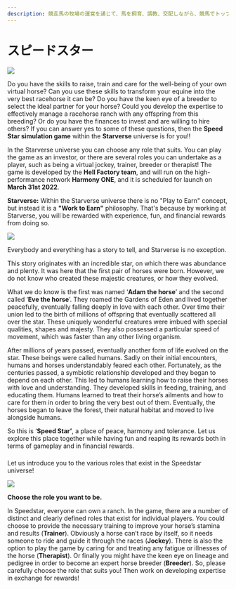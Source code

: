```yaml
---
description: 競走馬の牧場の運営を通じて、馬を飼育、調教、交配しながら、競馬でトップに立ち、素晴らしい賞品を獲得しましょう。
---
```


# スピードスター

![](https://2096252471-files.gitbook.io/\~/files/v0/b/gitbook-x-prod.appspot.com/o/spaces%2FNjaJhf8Ri5iCbPmtivXB%2Fuploads%2FVJEKBcd7Qn5TYHTXp646%2FHorse%20Story3.png?alt=media\&token=c0350650-1646-4aa6-b7c3-3e4514cf81ce)

Do you have the skills to raise, train and care for the well-being of your own virtual horse? Can you use these skills to transform your equine into the very best racehorse it can be? Do you have the keen eye of a breeder to select the ideal partner for your horse? Could you develop the expertise to effectively manage a racehorse ranch with any offspring from this breeding? Or do you have the finances to invest and are willing to hire others? If you can answer yes to some of these questions, then the **Speed Star simulation game** within the **Starverse** universe is for you!!



In the Starverse universe you can choose any role that suits. You can play the game as an investor, or there are several roles you can undertake as a player, such as being a virtual jockey, trainer, breeder or therapist! The game is developed by the **Hell Factory team**, and will run on the high-performance network **Harmony ONE**, and it is scheduled for launch on **March 31st 2022**.



**Starverse:** Within the Starverse universe there is no "Play to Earn" concept, but instead it is a **"Work to Earn"** philosophy. That's because by working at Starverse, you will be rewarded with experience, fun, and financial rewards from doing so.





![](https://2096252471-files.gitbook.io/\~/files/v0/b/gitbook-x-prod.appspot.com/o/spaces%2FNjaJhf8Ri5iCbPmtivXB%2Fuploads%2FZbeZbjGJC4OjpRINdQsg%2FHorse%20Story1.png?alt=media\&token=e8aecc40-85f4-4b7c-8f04-006b0e44f4e1)

Everybody and everything has a story to tell, and Starverse is no exception.

This story originates with an incredible star, on which there was abundance and plenty. It was here that the first pair of horses were born. However, we do not know who created these majestic creatures, or how they evolved.

What we do know is the first was named ‘**Adam the horse**’ and the second called ‘**Eve the horse**’. They roamed the Gardens of Eden and lived together peacefully, eventually falling deeply in love with each other. Over time their union led to the birth of millions of offspring that eventually scattered all over the star. These uniquely wonderful creatures were imbued with special qualities, shapes and majesty. They also possessed a particular speed of movement, which was faster than any other living organism.

After millions of years passed, eventually another form of life evolved on the star. These beings were called humans. Sadly on their initial encounters, humans and horses understandably feared each other. Fortunately, as the centuries passed, a symbiotic relationship developed and they began to depend on each other. This led to humans learning how to raise their horses with love and understanding. They developed skills in feeding, training, and educating them. Humans learned to treat their horse’s ailments and how to care for them in order to bring the very best out of them. Eventually, the horses began to leave the forest, their natural habitat and moved to live alongside humans.

So this is ‘**Speed Star’**, a place of peace, harmony and tolerance. Let us explore this place together while having fun and reaping its rewards both in terms of gameplay and in financial rewards.

### &#x20;<a href="#the-roles-you-can-play-in-speed-star" id="the-roles-you-can-play-in-speed-star"></a>

Let us introduce you to the various roles that exist in the Speedstar universe!

![](https://2096252471-files.gitbook.io/\~/files/v0/b/gitbook-x-prod.appspot.com/o/spaces%2F-MjKCAp9Q-X7fnDc8MOV%2Fuploads%2Fal5S9R4rrVsBnutPZYUA%2Froles.jpg?alt=media\&token=239dcd70-9384-47ff-bd78-296ed33793bf)

**Choose the role you want to be.**

In Speedstar, everyone can own a ranch. In the game, there are a number of distinct and clearly defined roles that exist for individual players. You could choose to provide the necessary training to improve your horse’s stamina and results (**Trainer**). Obviously a horse can’t race by itself, so it needs someone to ride and guide it through the races (**Jockey**). There is also the option to play the game by caring for and treating any fatigue or illnesses of the horse (**Therapist**). Or finally you might have the keen eye on lineage and pedigree in order to become an expert horse breeder (**Breeder**). So, please carefully choose the role that suits you! Then work on developing expertise in exchange for rewards!

